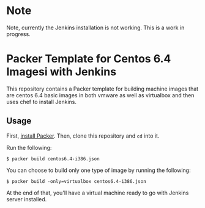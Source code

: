 # Note

Note, currently the Jenkins installation is not working. This is a work in progress.

# Packer Template for Centos 6.4 Imagesi with Jenkins

This repository contains a Packer template for building machine images
that are centos 6.4 basic images in both vmware as well as virtualbox and then uses chef to install Jenkins.

## Usage

First, [install Packer](http://www.packer.io/intro/getting-started/setup.html).
Then, clone this repository and `cd` into it.

Run the following:

```
$ packer build centos6.4-i386.json
```

You can choose to build only one type of image by running the following:

```
$ packer build -only=virtualbox centos6.4-i386.json
```

At the end of that, you'll have a virtual machine ready to go with Jenkins server installed. 